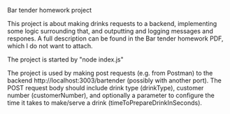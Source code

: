 Bar tender homework project

This project is about making drinks requests to a backend, implementing some logic surrounding that, and outputting and logging messages and respones. A full description can be found in the Bar tender homework PDF, which I do not want to attach.

The project is started by "node index.js"

The project is used by making post requests (e.g. from Postman) to the backend http://localhost:3003/bartender (possibly with another port). The POST request body should include drink type (drinkType), customer number (customerNumber), and optionally a parameter to configure the time it takes to make/serve a drink (timeToPrepareDrinkInSeconds).




